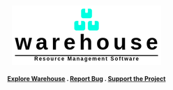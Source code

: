 <div align="center">


<img src="docs/warehouse.png"/> <br/>

#### [Explore Warehouse](https://github.com/hyperliskdev/warehouse/wiki) . [Report Bug](https://github.com/hyperliskdev/warehouse/issues/new?assignees=&labels=&projects=&template=bug_report.md&title=) . [Support the Project](https://github.com/sponsors/hyperliskdev)

</div>
